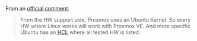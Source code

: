 From an [official comment](https://forum.proxmox.com/threads/unable-to-install-proxmox-on-lenovo-thinksystem-sr650-7x06.68782/post-308705):
> From the HW support side, Proxmox uses an Ubuntu Kernel.
So every HW where Linux works will work with Proxmox VE.
And more specific Ubuntu has an [HCL](https://certification.ubuntu.com/) where all tested HW is listed.

